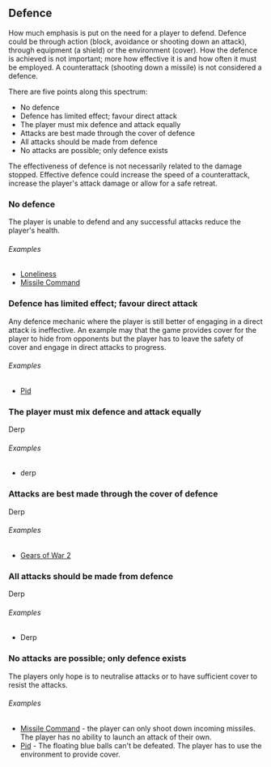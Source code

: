 ## Defence
How much emphasis is put on the need for a player to defend. Defence could be through action (block, avoidance or shooting down an attack), through equipment (a shield) or the environment (cover). How the defence is achieved is not important; more how effective it is and how often it must be employed. A counterattack (shooting down a missile) is not considered a defence.

There are five points along this spectrum:

- No defence
- Defence has limited effect; favour direct attack
- The player must mix defence and attack equally
- Attacks are best made through the cover of defence
- All attacks should be made from defence
- No attacks are possible; only defence exists

The effectiveness of defence is not necessarily related to the damage stopped. Effective defence could increase the speed of a counterattack, increase the player's attack damage or allow for a safe retreat.

### No defence
The player is unable to defend and any successful attacks reduce the player's health.

###### Examples
- [Loneliness](/games/loneliness)
- [Missile Command](/games/missile-command)

### Defence has limited effect; favour direct attack
Any defence mechanic where the player is still better of engaging in a direct attack is ineffective. An example may that the game provides cover for the player to hide from opponents but the player has to leave the safety of cover and engage in direct attacks to progress.

###### Examples
- [Pid](/games/pid)

### The player must mix defence and attack equally
Derp
###### Examples
- derp

### Attacks are best made through the cover of defence
Derp
###### Examples
- [Gears of War 2](/games/gears-of-war-2)

### All attacks should be made from defence
Derp
###### Examples
- Derp

### No attacks are possible; only defence exists
The players only hope is to neutralise attacks or to have sufficient cover to resist the attacks.

###### Examples
- [Missile Command](/games/missile-command) - the player can only shoot down incoming missiles. The player has no ability to launch an attack of their own.
- [Pid](/games/pid) - The floating blue balls can't be defeated. The player has to use the environment to provide cover.